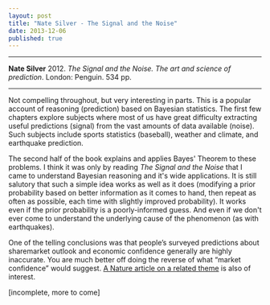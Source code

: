 ```yaml
---
layout: post
title: "Nate Silver - The Signal and the Noise"
date: 2013-12-06
published: true
---
```



***
<b>Nate Silver</b> 2012. _The Signal and the Noise. The art and science of prediction_. London: Penguin. 534 pp.

***


Not compelling throughout, but very interesting in parts.  This is a popular account of reasoning (prediction) based on Bayesian statistics.  The first few chapters explore subjects where most of us have great difficulty extracting useful predictions (signal) from the vast amounts of data available (noise).  Such subjects include sports statistics (baseball), weather and climate, and earthquake prediction.

The second half of the book explains and applies Bayes' Theorem to these problems.   I think it was only by reading _The Signal and the Noise_ that I came to understand Bayesian reasoning and it's wide applications.  It is still salutory that such a simple idea works as well as it does (modifying a prior probability based on better information as it comes to hand, then repeat as often as possible, each time with slightly improved probability).  It works even if the prior probability is a poorly-informed guess. And even if we don't ever come to understand the underlying cause of the phenomenon (as with earthquakes).

One of the telling conclusions was that people’s surveyed predictions about sharemarket outlook and economic confidence generally are highly inaccurate.  You are much better off doing the reverse of what “market confidence” would suggest.  [A Nature article on a related  theme](http://www.nature.com/srep/2013/130425/srep01684/full/srep01684.html)  is also of interest.
 
[incomplete, more to come]
 

